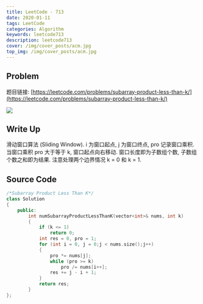 ```yaml
---
title: LeetCode - 713
date: 2020-01-11
tags: LeetCode
categories: Algorithm
keywords: leetcode713
description: leetcode713
cover: /img/cover_posts/acm.jpg
top_img: /img/cover_posts/acm.jpg
---
```

## Problem

题目链接: [https://leetcode.com/problems/subarray-product-less-than-k/](https://leetcode.com/problems/subarray-product-less-than-k/)

![](/img/img_posts/leetcode713.png)

## Write Up

滑动窗口算法 (Sliding Window).
i 为窗口起点, j 为窗口终点, pro 记录窗口乘积.
当窗口乘积 pro 大于等于 k, 窗口起点向右移动.
窗口长度即为子数组个数, 子数组个数之和即为结果.
注意处理两个边界情况 k = 0 和 k = 1.

## Source Code

``` c++
/*Subarray Product Less Than K*/
class Solution
{
	public:
		int numSubarrayProductLessThanK(vector<int>& nums, int k)
		{
			if (k <= 1)
				return 0;
			int res = 0, pro = 1;
			for (int i = 0, j = 0;j < nums.size();j++)
			{
				pro *= nums[j];
				while (pro >= k)
					pro /= nums[i++];
				res += j - i + 1;
			}
			return res;
        }
};
```
